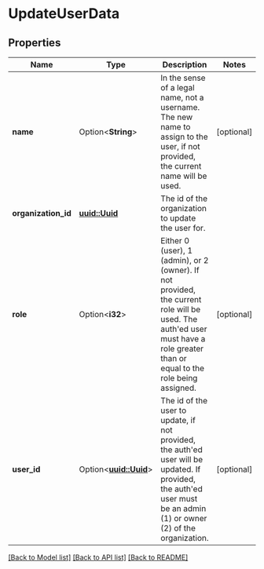# UpdateUserData

## Properties

Name | Type | Description | Notes
------------ | ------------- | ------------- | -------------
**name** | Option<**String**> | In the sense of a legal name, not a username. The new name to assign to the user, if not provided, the current name will be used. | [optional]
**organization_id** | [**uuid::Uuid**](uuid::Uuid.md) | The id of the organization to update the user for. | 
**role** | Option<**i32**> | Either 0 (user), 1 (admin), or 2 (owner). If not provided, the current role will be used. The auth'ed user must have a role greater than or equal to the role being assigned. | [optional]
**user_id** | Option<[**uuid::Uuid**](uuid::Uuid.md)> | The id of the user to update, if not provided, the auth'ed user will be updated. If provided, the auth'ed user must be an admin (1) or owner (2) of the organization. | [optional]

[[Back to Model list]](../README.md#documentation-for-models) [[Back to API list]](../README.md#documentation-for-api-endpoints) [[Back to README]](../README.md)


